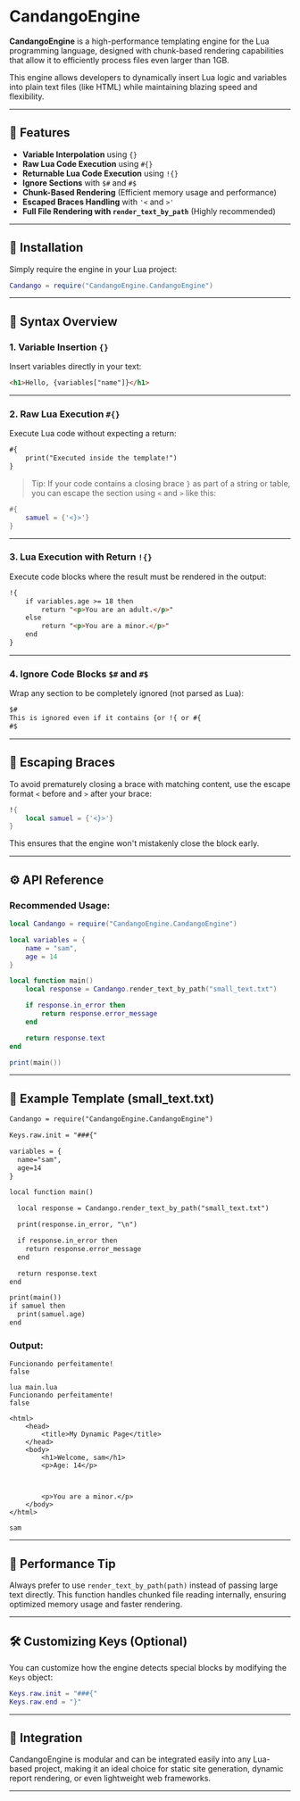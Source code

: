 # CandangoEngine

**CandangoEngine** is a high-performance templating engine for the Lua programming language, designed with chunk-based rendering capabilities that allow it to efficiently process files even larger than 1GB.

This engine allows developers to dynamically insert Lua logic and variables into plain text files (like HTML) while maintaining blazing speed and flexibility.

---

## 🚀 Features

* **Variable Interpolation** using `{}`
* **Raw Lua Code Execution** using `#{}`
* **Returnable Lua Code Execution** using `!{}`
* **Ignore Sections** with `$#` and `#$`
* **Chunk-Based Rendering** (Efficient memory usage and performance)
* **Escaped Braces Handling** with `'<` and `>'`
* **Full File Rendering with `render_text_by_path`** (Highly recommended)

---

## 🔧 Installation

Simply require the engine in your Lua project:

```lua
Candango = require("CandangoEngine.CandangoEngine")
```

---

## 🧠 Syntax Overview

### 1. **Variable Insertion** `{}`

Insert variables directly in your text:

```html
<h1>Hello, {variables["name"]}</h1>
```

---

### 2. **Raw Lua Execution** `#{}`

Execute Lua code without expecting a return:

```html
#{
    print("Executed inside the template!")
}
```

> Tip: If your code contains a closing brace `}` as part of a string or table, you can escape the section using `<` and `>` like this:

```lua
#{
    samuel = {'<}>'}
}
```

---

### 3. **Lua Execution with Return** `!{}`

Execute code blocks where the result must be rendered in the output:

```html
!{
    if variables.age >= 18 then
        return "<p>You are an adult.</p>"
    else
        return "<p>You are a minor.</p>"
    end
}
```

---

### 4. **Ignore Code Blocks** `$#` and `#$`

Wrap any section to be completely ignored (not parsed as Lua):

```html
$#
This is ignored even if it contains {or !{ or #{
#$
```

---

## 🔐 Escaping Braces

To avoid prematurely closing a brace with matching content, use the escape format `<` before and `>` after your brace:

```lua
!{
    local samuel = {'<}>'}
}
```

This ensures that the engine won't mistakenly close the block early.

---

## ⚙️ API Reference

### Recommended Usage:

```lua
local Candango = require("CandangoEngine.CandangoEngine")

local variables = {
    name = "sam",
    age = 14
}

local function main()
    local response = Candango.render_text_by_path("small_text.txt")

    if response.in_error then
        return response.error_message
    end

    return response.text
end

print(main())
```

---

## 📄 Example Template (small\_text.txt)

```html
Candango = require("CandangoEngine.CandangoEngine")

Keys.raw.init = "###{"

variables = {
  name="sam",
  age=14
}

local function main()

  local response = Candango.render_text_by_path("small_text.txt")

  print(response.in_error, "\n")

  if response.in_error then
    return response.error_message
  end

  return response.text
end

print(main())
if samuel then
  print(samuel.age)
end
```

### Output:

```
Funcionando perfeitamente!
false

lua main.lua
Funcionando perfeitamente!
false	

<html>
    <head>
        <title>My Dynamic Page</title>
    </head>
    <body>
        <h1>Welcome, sam</h1>
        <p>Age: 14</p>



        <p>You are a minor.</p>
    </body>
</html>

sam
```

---

## 📌 Performance Tip

Always prefer to use `render_text_by_path(path)` instead of passing large text directly. This function handles chunked file reading internally, ensuring optimized memory usage and faster rendering.

---

## 🛠️ Customizing Keys (Optional)

You can customize how the engine detects special blocks by modifying the `Keys` object:

```lua
Keys.raw.init = "###{"
Keys.raw.end = "}"
```

---

## 🧩 Integration

CandangoEngine is modular and can be integrated easily into any Lua-based project, making it an ideal choice for static site generation, dynamic report rendering, or even lightweight web frameworks.

---


